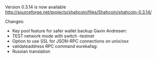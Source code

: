 Version 0.3.14 is now available
http://sourceforge.net/projects/shahcoin/files/Shahcoin/shahcoin-0.3.14/

Changes:
* Key pool feature for safer wallet backup
Gavin Andresen:
* TEST network mode with switch -testnet
* Option to use SSL for JSON-RPC connections on unix/osx
* validateaddress RPC command
eurekafag:
* Russian translation
